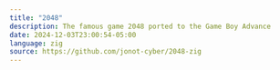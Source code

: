 ```yaml
---
title: "2048"
description: The famous game 2048 ported to the Game Boy Advance
date: 2024-12-03T23:00:54-05:00
language: zig
source: https://github.com/jonot-cyber/2048-zig
---
```


